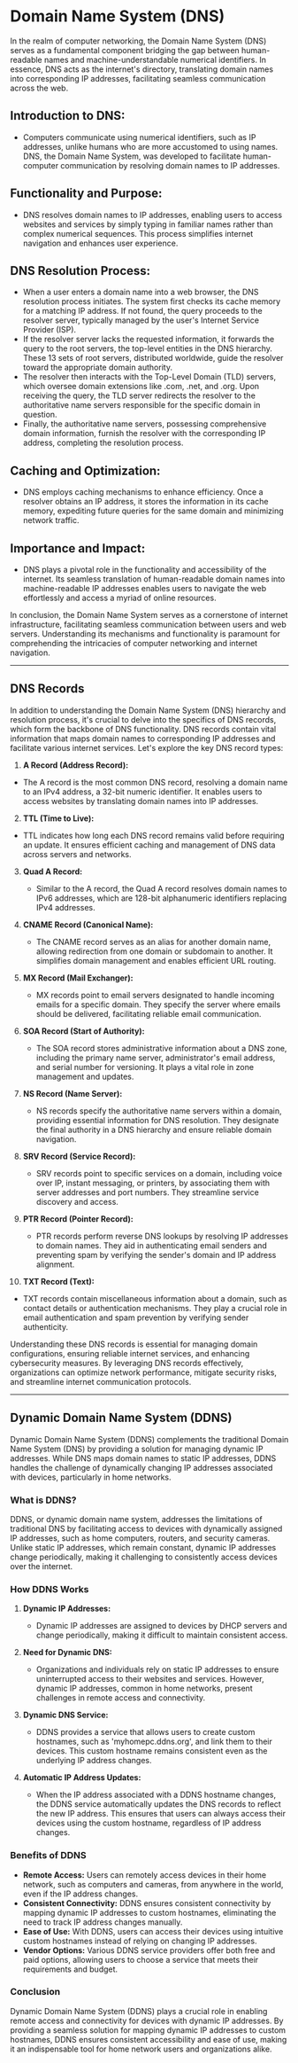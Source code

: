 # Domain Name System (DNS)

In the realm of computer networking, the Domain Name System (DNS) serves as a fundamental component bridging the gap between human-readable names and machine-understandable numerical identifiers. In essence, DNS acts as the internet's directory, translating domain names into corresponding IP addresses, facilitating seamless communication across the web.

## Introduction to DNS:

- Computers communicate using numerical identifiers, such as IP addresses, unlike humans who are more accustomed to using names. DNS, the Domain Name System, was developed to facilitate human-computer communication by resolving domain names to IP addresses.

## Functionality and Purpose:

- DNS resolves domain names to IP addresses, enabling users to access websites and services by simply typing in familiar names rather than complex numerical sequences. This process simplifies internet navigation and enhances user experience.

## DNS Resolution Process:

- When a user enters a domain name into a web browser, the DNS resolution process initiates. The system first checks its cache memory for a matching IP address. If not found, the query proceeds to the resolver server, typically managed by the user's Internet Service Provider (ISP).
- If the resolver server lacks the requested information, it forwards the query to the root servers, the top-level entities in the DNS hierarchy. These 13 sets of root servers, distributed worldwide, guide the resolver toward the appropriate domain authority.
- The resolver then interacts with the Top-Level Domain (TLD) servers, which oversee domain extensions like .com, .net, and .org. Upon receiving the query, the TLD server redirects the resolver to the authoritative name servers responsible for the specific domain in question.
- Finally, the authoritative name servers, possessing comprehensive domain information, furnish the resolver with the corresponding IP address, completing the resolution process.

## Caching and Optimization:

- DNS employs caching mechanisms to enhance efficiency. Once a resolver obtains an IP address, it stores the information in its cache memory, expediting future queries for the same domain and minimizing network traffic.

## Importance and Impact:

- DNS plays a pivotal role in the functionality and accessibility of the internet. Its seamless translation of human-readable domain names into machine-readable IP addresses enables users to navigate the web effortlessly and access a myriad of online resources.

In conclusion, the Domain Name System serves as a cornerstone of internet infrastructure, facilitating seamless communication between users and web servers. Understanding its mechanisms and functionality is paramount for comprehending the intricacies of computer networking and internet navigation.
___
## DNS Records

In addition to understanding the Domain Name System (DNS) hierarchy and resolution process, it's crucial to delve into the specifics of DNS records, which form the backbone of DNS functionality. DNS records contain vital information that maps domain names to corresponding IP addresses and facilitate various internet services. Let's explore the key DNS record types:

1. **A Record (Address Record):**
- The A record is the most common DNS record, resolving a domain name to an IPv4 address, a 32-bit numeric identifier. It enables users to access websites by translating domain names into IP addresses.

2. **TTL (Time to Live):**
- TTL indicates how long each DNS record remains valid before requiring an update. It ensures efficient caching and management of DNS data across servers and networks.

3. **Quad A Record:**
   - Similar to the A record, the Quad A record resolves domain names to IPv6 addresses, which are 128-bit alphanumeric identifiers replacing IPv4 addresses.

4. **CNAME Record (Canonical Name):**
   - The CNAME record serves as an alias for another domain name, allowing redirection from one domain or subdomain to another. It simplifies domain management and enables efficient URL routing.

5. **MX Record (Mail Exchanger):**
   - MX records point to email servers designated to handle incoming emails for a specific domain. They specify the server where emails should be delivered, facilitating reliable email communication.

6. **SOA Record (Start of Authority):**
   - The SOA record stores administrative information about a DNS zone, including the primary name server, administrator's email address, and serial number for versioning. It plays a vital role in zone management and updates.

7. **NS Record (Name Server):**
   - NS records specify the authoritative name servers within a domain, providing essential information for DNS resolution. They designate the final authority in a DNS hierarchy and ensure reliable domain navigation.

8. **SRV Record (Service Record):**
   - SRV records point to specific services on a domain, including voice over IP, instant messaging, or printers, by associating them with server addresses and port numbers. They streamline service discovery and access.

9. **PTR Record (Pointer Record):**
   - PTR records perform reverse DNS lookups by resolving IP addresses to domain names. They aid in authenticating email senders and preventing spam by verifying the sender's domain and IP address alignment.

10. **TXT Record (Text):**
   - TXT records contain miscellaneous information about a domain, such as contact details or authentication mechanisms. They play a crucial role in email authentication and spam prevention by verifying sender authenticity.

Understanding these DNS records is essential for managing domain configurations, ensuring reliable internet services, and enhancing cybersecurity measures. By leveraging DNS records effectively, organizations can optimize network performance, mitigate security risks, and streamline internet communication protocols.
___

## Dynamic Domain Name System (DDNS)

Dynamic Domain Name System (DDNS) complements the traditional Domain Name System (DNS) by providing a solution for managing dynamic IP addresses. While DNS maps domain names to static IP addresses, DDNS handles the challenge of dynamically changing IP addresses associated with devices, particularly in home networks.

### What is DDNS?

DDNS, or dynamic domain name system, addresses the limitations of traditional DNS by facilitating access to devices with dynamically assigned IP addresses, such as home computers, routers, and security cameras. Unlike static IP addresses, which remain constant, dynamic IP addresses change periodically, making it challenging to consistently access devices over the internet.

### How DDNS Works

1. **Dynamic IP Addresses:**
   - Dynamic IP addresses are assigned to devices by DHCP servers and change periodically, making it difficult to maintain consistent access.

2. **Need for Dynamic DNS:**
   - Organizations and individuals rely on static IP addresses to ensure uninterrupted access to their websites and services. However, dynamic IP addresses, common in home networks, present challenges in remote access and connectivity.

3. **Dynamic DNS Service:**
   - DDNS provides a service that allows users to create custom hostnames, such as 'myhomepc.ddns.org', and link them to their devices. This custom hostname remains consistent even as the underlying IP address changes.

4. **Automatic IP Address Updates:**
   - When the IP address associated with a DDNS hostname changes, the DDNS service automatically updates the DNS records to reflect the new IP address. This ensures that users can always access their devices using the custom hostname, regardless of IP address changes.

### Benefits of DDNS

- **Remote Access:** Users can remotely access devices in their home network, such as computers and cameras, from anywhere in the world, even if the IP address changes.
- **Consistent Connectivity:** DDNS ensures consistent connectivity by mapping dynamic IP addresses to custom hostnames, eliminating the need to track IP address changes manually.
- **Ease of Use:** With DDNS, users can access their devices using intuitive custom hostnames instead of relying on changing IP addresses.
- **Vendor Options:** Various DDNS service providers offer both free and paid options, allowing users to choose a service that meets their requirements and budget.

### Conclusion

Dynamic Domain Name System (DDNS) plays a crucial role in enabling remote access and connectivity for devices with dynamic IP addresses. By providing a seamless solution for mapping dynamic IP addresses to custom hostnames, DDNS ensures consistent accessibility and ease of use, making it an indispensable tool for home network users and organizations alike.
